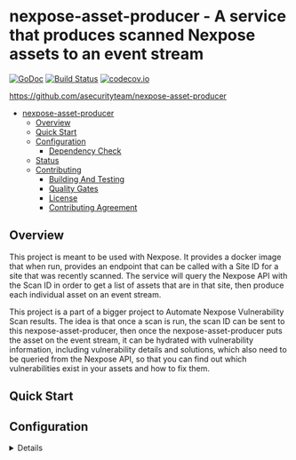 <a id="markdown-nexpose-asset-producer" name="nexpose-asset-producer"></a>
# nexpose-asset-producer - A service that produces scanned Nexpose assets to an event stream
[![GoDoc](https://godoc.org/github.com/asecurityteam/nexpose-asset-producer?status.svg)](https://godoc.org/github.com/asecurityteam/nexpose-asset-producer)
[![Build Status](https://travis-ci.com/asecurityteam/nexpose-asset-producer.png?branch=master)](https://travis-ci.com/asecurityteam/nexpose-asset-producer)
[![codecov.io](https://codecov.io/github/asecurityteam/nexpose-asset-producer/coverage.svg?branch=master)](https://codecov.io/github/asecurityteam/nexpose-asset-producer?branch=master)

<https://github.com/asecurityteam/nexpose-asset-producer>

<!-- TOC -->

- [nexpose-asset-producer](#nexpose-asset-producer)
    - [Overview](#overview)
    - [Quick Start](#quick-start)
    - [Configuration](#configuration)
        - [Dependency Check](#dependencycheck)
    - [Status](#status)
    - [Contributing](#contributing)
        - [Building And Testing](#building-and-testing)
        - [Quality Gates](#quality-gates)
        - [License](#license)
        - [Contributing Agreement](#contributing-agreement)

<!-- /TOC -->

<a id="markdown-overview" name="overview"></a>
## Overview
This project is meant to be used with Nexpose. It provides a docker
image that when run, provides an endpoint that can be called with a
Site ID for a site that was recently scanned. The service will query the
Nexpose API with the Scan ID in order to get a list of assets that are
in that site, then produce each individual asset on an event stream.

This project is a part of a bigger project to Automate Nexpose Vulnerability
Scan results. The idea is that once a scan is run, the scan ID can be sent
to this nexpose-asset-producer, then once the nexpose-asset-producer puts
the asset on the event stream, it can be hydrated with vulnerability
information, including vulnerability details and solutions, which also
need to be queried from the Nexpose API, so that you can find out which
 vulnerabilities exist in your assets and how to fix them.
<Links to other references or material.>

<a id="markdown-quick-start" name="quick-start"></a>
## Quick Start

<Hello world style example.>

<a id="markdown-configuration" name="configuration"></a>
## Configuration

<Details of how to actually work with the project>

### Environment Variables
Here are the environment variables that need to be set

| Name                  | Required | Description                                                                          | Example                       |
|-----------------------|:--------:|--------------------------------------------------------------------------------------|-------------------------------|
| NEXPOSE_API_HOST      |   Yes    | Scheme and host for the Nexpose instance                                             | https://nexpose.mycompany.com |
| NEXPOSE_API_USERNAME  |   Yes    | Username to access the Nexpose instance                                              | myusername                    |
| NEXPOSE_API_PASSWORD  |   Yes    | Password that corresponds to the provided username                                   | mypassword                    |
| NEXPOSE_PAGESIZE      |    No    | The number of Nexpose assets to get back at a time (default 100)                     | 100                           |
| HTTPPRODUCER_API_HOST |   Yes    | Scheme and host for the HTTP event producer (i.e., Benthos connected to SQS/Kinesis) | http://benthos:4195           |

<a id="markdown-dependencycheck" name="dependencycheck"></a>
### Dependency Check
Depending on the user, this service or app can be composed of a bunch of sidecars. While one can check whether the configuration and
placement of these sidecars are configured correctly internally it might be useful to check whether environment variables point
to the correct external dependencies.

An obvious external dependency would be Nexpose itself. Consider configuring `VULNHYDRATOR_DEPENDENCYCHECK_NEXPOSEENDPOINT` within `docker-compose.yaml`, that way
users can check whether they are able to connect to Nexpose with `/dependencycheck`(example in `gateway-incoming.yaml`).

<a id="markdown-status" name="status"></a>
## Status

This project is in incubation which means we are not yet operating this tool in production
and the interfaces are subject to change.

<a id="markdown-contributing" name="contributing"></a>
## Contributing

<a id="markdown-building-and-testing" name="building-and-testing"></a>
### Building And Testing

We publish a docker image called [SDCLI](https://github.com/asecurityteam/sdcli) that
bundles all of our build dependencies. It is used by the included Makefile to help make
building and testing a bit easier. The following actions are available through the Makefile:

-   make dep

    Install the project dependencies into a vendor directory

-   make lint

    Run our static analysis suite

-   make test

    Run unit tests and generate a coverage artifact

-   make integration

    Run integration tests and generate a coverage artifact

-   make coverage

    Report the combined coverage for unit and integration tests

-   make build

    Generate a local build of the project (if applicable)

-   make run

    Run a local instance of the project (if applicable)

-   make doc

    Generate the project code documentation and make it viewable
    locally.

<a id="markdown-quality-gates" name="quality-gates"></a>
### Quality Gates

Our build process will run the following checks before going green:

-   make lint
-   make test
-   make integration
-   make coverage (combined result must be 85% or above for the project)

Running these locally, will give early indicators of pass/fail.

<a id="markdown-license" name="license"></a>
### License

This project is licensed under Apache 2.0. See LICENSE.txt for details.

<a id="markdown-contributing-agreement" name="contributing-agreement"></a>
### Contributing Agreement

Atlassian requires signing a contributor's agreement before we can accept a
patch. If you are an individual you can fill out the
[individual CLA](https://na2.docusign.net/Member/PowerFormSigning.aspx?PowerFormId=3f94fbdc-2fbe-46ac-b14c-5d152700ae5d).
If you are contributing on behalf of your company then please fill out the
[corporate CLA](https://na2.docusign.net/Member/PowerFormSigning.aspx?PowerFormId=e1c17c66-ca4d-4aab-a953-2c231af4a20b).
